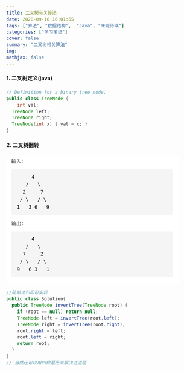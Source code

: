 ```yaml
---
title: 二叉树有关算法
date: 2020-09-16 16:01:55
tags: ["算法", "数据结构",  "Java", "未完待续"]
categories: ["学习笔记"]
cover: false
summary: "二叉树相关算法"
img:
mathjax: false
---
```


#### 1. 二叉树定义(java)

```java
// Definition for a binary tree node.
public class TreeNode {
	int val;
  TreeNode left;
  TreeNode right;
  TreeNode(int x) { val = x; }
}
```



#### 2. 二叉树翻转

<img src="二叉树有关算法/截屏2020-09-16 下午4.04.19.png" style="zoom:50%;" />

```java
//简单递归即可实现
public class Solution{
  public TreeNode invertTree(TreeNode root) {
    if (root == null) return null;
    TreeNode left = invertTree(root.left);
    TreeNode right = invertTree(root.right);
    root.right = left;
    root.left = right;
    return root;
  }
}
// 当然还可以用四种遍历来解决这道题
```

